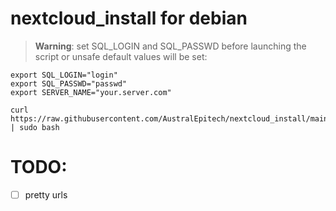 # nextcloud_install for debian

> **Warning**: set SQL_LOGIN and SQL_PASSWD before launching the script or
> unsafe default values will be set:
```console
export SQL_LOGIN="login"
export SQL_PASSWD="passwd"
export SERVER_NAME="your.server.com"
```

```console
curl https://raw.githubusercontent.com/AustralEpitech/nextcloud_install/main/install.sh | sudo bash
```


# TODO:
- [ ] pretty urls
